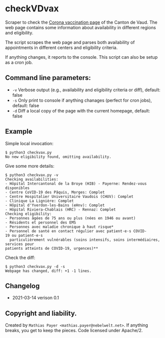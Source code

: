 # checkVDvax

Scraper to check the [Corona vaccination page](https://coronavax.unisante.ch/) of
the Canton de Vaud. The web page contains some information about availability in
different regions and eligibility.

The script scrapes the web page and parses both availability of appointments in
different centers and eligibility criteria.

If anything changes, it reports to the console. This script can also be setup as a
cron job.


## Command line parameters:

* `-v` Verbose output (e.g., availability and eligibility criteria or diff), default: false
* `-s` Only print to console if anything chanages (perfect for cron jobs), default: false
* `-d` Diff a local copy of the page with the current homepage, default: false


## Example

Simple local invocation:

```
$ python3 checkvax.py 
No new eligibility found, omitting availability.
```

Give some more details:

```
$ python3 checkvax.py -v
Checking availabilities:
- Hôpital Intercantonal de la Broye (HIB) - Payerne: Rendez-vous disponibles
- Centre CoVID-19 des Pâquis, Morges: Complet
- Centre Hospitalier Universitaire Vaudois (CHUV): Complet
- Clinique La Lignière: Complet
- Hôpital d'Yverdon-les-Bains (eHnv): Complet
- Hôpital Riviera-Chablais (HRC) - Rennaz: Complet
Checking eligibility:
- Personnes âgées de 75 ans ou plus (nées en 1946 ou avant)
- Résidents et personnel des EMS
- Personnes avec maladie chronique à haut risque*
- Personnel de santé en contact régulier avec patient·e·s COVID-19 ou patient·e·s
  particulièrement vulnérables (soins intensifs, soins intermédiaires, services pour
patients atteints de COVID-19, urgences)**
```

Check the diff:

```
$ python3 checkvax.py -d -s
Webpage has changed, diff: +1 -1 lines.
```


## Changelog

* 2021-03-14 verison 0.1


## Copyright and liability.

Created by `Mathias Payer <mathias.payer@nebelwelt.net>`. If anything breaks, you
get to keep the pieces. Code licensed under Apache/2.
